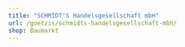```yaml
---
title: "SCHMIDT'S Handelsgesellschaft mbH"
url: /goetzis/schmidts-handelsgesellschaft-mbh/
shop: Baumarkt
---
```

